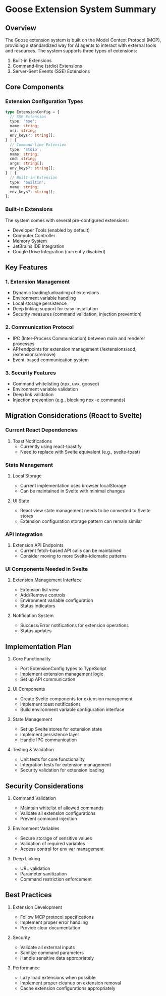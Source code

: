 # Goose Extension System Summary

## Overview
The Goose extension system is built on the Model Context Protocol (MCP), providing a standardized way for AI agents to interact with external tools and resources. The system supports three types of extensions:

1. Built-in Extensions
2. Command-line (stdio) Extensions
3. Server-Sent Events (SSE) Extensions

## Core Components

### Extension Configuration Types
```typescript
type ExtensionConfig = {
  // SSE Extension
  type: 'sse';
  name: string;
  uri: string;
  env_keys?: string[];
} | {
  // Command-line Extension
  type: 'stdio';
  name: string;
  cmd: string;
  args: string[];
  env_keys?: string[];
} | {
  // Built-in Extension
  type: 'builtin';
  name: string;
  env_keys?: string[];
};
```

### Built-in Extensions
The system comes with several pre-configured extensions:
- Developer Tools (enabled by default)
- Computer Controller
- Memory System
- JetBrains IDE Integration
- Google Drive Integration (currently disabled)

## Key Features

### 1. Extension Management
- Dynamic loading/unloading of extensions
- Environment variable handling
- Local storage persistence
- Deep linking support for easy installation
- Security measures (command validation, injection prevention)

### 2. Communication Protocol
- IPC (Inter-Process Communication) between main and renderer processes
- API endpoints for extension management (/extensions/add, /extensions/remove)
- Event-based communication system

### 3. Security Features
- Command whitelisting (npx, uvx, goosed)
- Environment variable validation
- Deep link validation
- Injection prevention (e.g., blocking npx -c commands)

## Migration Considerations (React to Svelte)

### Current React Dependencies
1. Toast Notifications
   - Currently using react-toastify
   - Need to replace with Svelte equivalent (e.g., svelte-toast)

### State Management
1. Local Storage
   - Current implementation uses browser localStorage
   - Can be maintained in Svelte with minimal changes

2. UI State
   - React view state management needs to be converted to Svelte stores
   - Extension configuration storage pattern can remain similar

### API Integration
1. Extension API Endpoints
   - Current fetch-based API calls can be maintained
   - Consider moving to more Svelte-idiomatic patterns

### UI Components Needed in Svelte
1. Extension Management Interface
   - Extension list view
   - Add/Remove controls
   - Environment variable configuration
   - Status indicators

2. Notification System
   - Success/Error notifications for extension operations
   - Status updates

## Implementation Plan

1. Core Functionality
   - Port ExtensionConfig types to TypeScript
   - Implement extension management logic
   - Set up API communication

2. UI Components
   - Create Svelte components for extension management
   - Implement toast notifications
   - Build environment variable configuration interface

3. State Management
   - Set up Svelte stores for extension state
   - Implement persistence layer
   - Handle IPC communication

4. Testing & Validation
   - Unit tests for core functionality
   - Integration tests for extension management
   - Security validation for extension loading

## Security Considerations

1. Command Validation
   - Maintain whitelist of allowed commands
   - Validate all extension configurations
   - Prevent command injection

2. Environment Variables
   - Secure storage of sensitive values
   - Validation of required variables
   - Access control for env var management

3. Deep Linking
   - URL validation
   - Parameter sanitization
   - Command restriction enforcement

## Best Practices

1. Extension Development
   - Follow MCP protocol specifications
   - Implement proper error handling
   - Provide clear documentation

2. Security
   - Validate all external inputs
   - Sanitize command parameters
   - Handle sensitive data appropriately

3. Performance
   - Lazy load extensions when possible
   - Implement proper cleanup on extension removal
   - Cache extension configurations appropriately